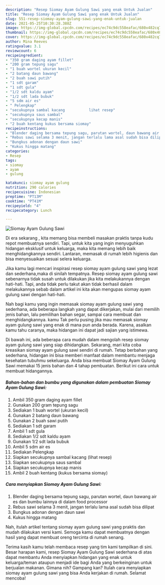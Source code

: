 ```yaml
---
description: "Resep Siomay Ayam Gulung Sawi yang enak Untuk Jualan"
title: "Resep Siomay Ayam Gulung Sawi yang enak Untuk Jualan"
slug: 551-resep-siomay-ayam-gulung-sawi-yang-enak-untuk-jualan
date: 2021-05-25T10:30:28.388Z
image: https://img-global.cpcdn.com/recipes/ec74c9dc558eafac/680x482cq70/siomay-ayam-gulung-sawi-foto-resep-utama.jpg
thumbnail: https://img-global.cpcdn.com/recipes/ec74c9dc558eafac/680x482cq70/siomay-ayam-gulung-sawi-foto-resep-utama.jpg
cover: https://img-global.cpcdn.com/recipes/ec74c9dc558eafac/680x482cq70/siomay-ayam-gulung-sawi-foto-resep-utama.jpg
author: Mina Reeves
ratingvalue: 3.1
reviewcount: 6
recipeingredient:
- "350 gram daging ayam fillet"
- "200 gram tepung sagu"
- "1 buah wortel ukuran kecil"
- "2 batang daun bawang"
- "2 buah sawi putih"
- "1 sdt garam"
- "1 sdt gula"
- "1/2 sdt kaldu ayam"
- "1/2 sdt lada bubuk"
- "5 sdm air es"
- " Pelengkap"
- "secukupnya sambal kacang           lihat resep"
- "secukupnya saus sambal"
- "secukupnya kecap manis"
- "2 buah kentang kukus bersama siomay"
recipeinstructions:
- "Blender daging bersama tepung sagu, parutan wortel, daun bawang air es dan bumbu lainnya di dalam food processor"
- "Rebus sawi selama 3 menit, jangan terlalu lama asal sudah bisa dilipat"
- "Bungkus adonan dengan daun sawi"
- "Kukus hingga matang"
categories:
- Resep
tags:
- siomay
- ayam
- gulung

katakunci: siomay ayam gulung 
nutrition: 290 calories
recipecuisine: Indonesian
preptime: "PT13M"
cooktime: "PT41M"
recipeyield: "4"
recipecategory: Lunch

---
```



![Siomay Ayam Gulung Sawi](https://img-global.cpcdn.com/recipes/ec74c9dc558eafac/680x482cq70/siomay-ayam-gulung-sawi-foto-resep-utama.jpg)

Di era  sekarang , kita memang bisa membeli masakan praktis tanpa kudu repot membuatnya sendiri. Tapi, untuk kita yang ingin menyuguhkan hidangan eksklusif untuk keluarga, maka kita memang lebih baik menghidangkannya sendiri. Lantaran, memasak di rumah lebih higienis dan bisa menyesuaikan sesuai selera keluarga.

Jika kamu lagi mencari inspirasi resep siomay ayam gulung sawi yang lezat dan sederhana,maka di sinilah tempatnya. Resep siomay ayam gulung sawi  sebenarnya tidak susah untuk dilakukan jika kita melakukannya dengan hati-hati. Tapi, anda tidak perlu takut akan tidak berhasil dalam melakukannya 
sebab dalam artikel ini kita akan mengupas siomay ayam gulung sawi dengan hati-hati.  



Nah bagi kamu yang ingin memasak siomay ayam gulung sawi yang sederhana, ada beberapa langkah yang dapat dikerjakan, mulai dari memilih jenis bahan, lalu pemilihan bahan segar, sampai cara membuat dan menghidangkannya. kamu Tak perlu pusing jika mau memasak siomay ayam gulung sawi yang enak di mana pun anda berada. Karena, asalkan kamu  tahu caranya, maka hidangan ini dapat jadi sajian yang istimewa.

Di bawah ini, ada beberapa cara mudah dalam mengolah resep siomay ayam gulung sawi yang siap dihidangkan. Sekarang, mari kita coba kreasikan siomay ayam gulung sawi sendiri di rumah. Tetap berbahan yang sederhana, hidangan ini bisa memberi manfaat dalam membantu menjaga kesehatan tubuhmu sekeluarga. Anda bisa membuat Siomay Ayam Gulung Sawi memakai 15 jenis bahan dan 4 tahap pembuatan. Berikut ini cara untuk membuat hidangannya.

<!--inarticleads1-->

##### Bahan-bahan dan bumbu yang digunakan dalam pembuatan Siomay Ayam Gulung Sawi:

1. Ambil 350 gram daging ayam fillet
1. Gunakan 200 gram tepung sagu
1. Sediakan 1 buah wortel (ukuran kecil)
1. Gunakan 2 batang daun bawang
1. Gunakan 2 buah sawi putih
1. Sediakan 1 sdt garam
1. Ambil 1 sdt gula
1. Sediakan 1/2 sdt kaldu ayam
1. Gunakan 1/2 sdt lada bubuk
1. Ambil 5 sdm air es
1. Sediakan  Pelengkap
1. Siapkan secukupnya sambal kacang           (lihat resep)
1. Siapkan secukupnya saus sambal
1. Siapkan secukupnya kecap manis
1. Ambil 2 buah kentang (kukus bersama siomay)




<!--inarticleads2-->

##### Cara menyiapkan Siomay Ayam Gulung Sawi:

1. Blender daging bersama tepung sagu, parutan wortel, daun bawang air es dan bumbu lainnya di dalam food processor
1. Rebus sawi selama 3 menit, jangan terlalu lama asal sudah bisa dilipat
1. Bungkus adonan dengan daun sawi
1. Kukus hingga matang




Nah, itulah artikel tentang  siomay ayam gulung sawi  yang praktis dan mudah dilakukan versi kami. Semoga kamu dapat membuatnya dengan hasil yang dapat membuat oreng tercinta di rumah senang. 

Terima kasih kamu telah membaca resep yang tim kami tampilkan di sini. Besar harapan kami, resep  Siomay Ayam Gulung Sawi sederhana di atas dapat membantu Anda menyiapkan hidangan yang enak untuk keluarga/teman ataupun menjadi ide bagi Anda yang berkeinginan untuk berjualan makanan. Gimana nih? Gampang kan? Itulah cara menyiapkan siomay ayam gulung sawi yang bisa Anda kerjakan di rumah. Selamat mencoba!


